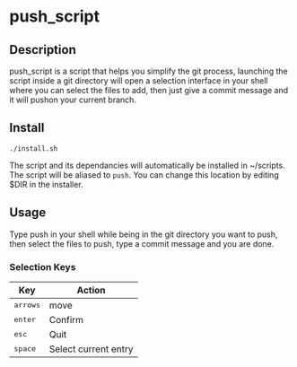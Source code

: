 # push_script

## Description

push_script is a script that helps you simplify the git process, launching the script inside a git directory will open a selection interface in your shell where you can select the files to add, then just give a commit message and it will pushon your current branch.

## Install

```
./install.sh
```

The script and its dependancies will automatically be installed in ~/scripts. The script will be aliased to ```push```. You can change this location by editing $DIR in the installer.

## Usage

Type push in your shell while being in the git directory you want to push, then select the files to push, type a commit message and you are done.

### Selection Keys

| Key | Action |
| --- | --- |
| <kbd>arrows</kbd> | move |
| <kbd>enter</kbd> | Confirm |
| <kbd>esc</kbd> | Quit |
| <kbd>space</kbd> | Select current entry |

